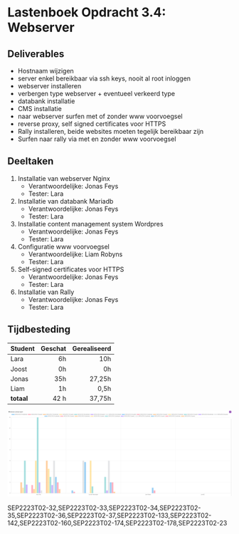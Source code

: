 # Lastenboek Opdracht 3.4: Webserver

## Deliverables

* Hostnaam wijzigen
* server enkel bereikbaar via ssh keys, nooit al root inloggen 
* webserver installeren
* verbergen type webserver + eventueel verkeerd type
* databank installatie
* CMS installatie
* naar webserver surfen met of zonder www voorvoegsel
* reverse proxy, self signed certificates voor HTTPS
* Rally installeren, beide websites moeten tegelijk bereikbaar zijn
* Surfen naar rally via met en zonder www voorvoegsel 

## Deeltaken

1. Installatie van webserver Nginx 
    - Verantwoordelijke: Jonas Feys
    - Tester: Lara
2. Installatie van databank Mariadb
    - Verantwoordelijke: Jonas Feys
    - Tester: Lara
3. Installatie content management system Wordpres
    - Verantwoordelijke: Jonas Feys
    - Tester: Lara
4. Configuratie www voorvoegsel
    - Verantwoordelijke: Liam Robyns
    - Tester: Lara
5. Self-signed certificates voor HTTPS
    - Verantwoordelijke: Jonas Feys
    - Tester: Lara
6. Installatie van Rally
    - Verantwoordelijke: Jonas Feys
    - Tester: Lara

## Tijdbesteding

| Student    | Geschat | Gerealiseerd |
| :--------- | ------: | -----------: |
| Lara       |      6h |          10h |
| Joost      |      0h |           0h |
| Jonas      |     35h |       27,25h |
| Liam       |      1h |         0,5h |
| **totaal** |   42  h |       37,75h |

![Tijdsbesteding](./images/tijdsbesteding.png?raw=true "Tijdsbesteding webserver")

SEP2223T02-32,SEP2223T02-33,SEP2223T02-34,SEP2223T02-35,SEP2223T02-36,SEP2223T02-37,SEP2223T02-133,SEP2223T02-142,SEP2223T02-160,SEP2223T02-174,SEP2223T02-178,SEP2223T02-23